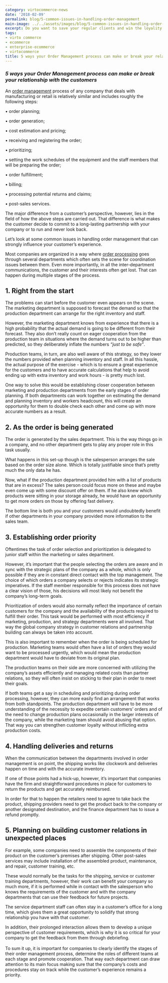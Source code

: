 ```yaml
--- 
category: virtocommerce-news
date: '2018-02-09'
permalink: blog/5-common-issues-in-handling-order-management
main-image: ../../assets/images/blog/5-common-issues-in-handling-order-management.jpg
excerpt: Do you want to save your regular clients and win the loyality of potential customers? Then learn 5 ways of making your order management process more effective in this article.
tags:
- virto commerce
- ecommerce
- enterprise-ecommerce
- virtocommerce
title: 5 ways your Order Management process can make or break your relationship with the customers
---
```

### <dfn>5 ways your Order Management process can make or break your relationship with the customers</dfn>

An <a href="{{ 'https://virtocommerce.com/order-management-software' | absolute_url }}">order management</a> process of any company that deals with manufacturing or retail is relatively similar and includes roughly the following steps: 

•	order planning;

•	order generation;

•	cost estimation and pricing;

•	receiving and registering the order;

•	prioritizing;

•	setting the work schedules of the equipment and the staff members that will be preparing the order;

•	order fulfillment;

•	billing;

•	processing potential returns and claims;

•	post-sales services.

The major difference from a customer’s perspective, however, lies in the field of how the above steps are carried out. That difference is what makes the customer decide to commit to a long-lasting partnership with your company or to run and never look back. 

Let’s look at some common issues in handling order management that can strongly influence your customer’s experience.

Most companies are organized in a way where <a href="{{ 'https://virtocommerce.com/glossary/order-processing-software' | absolute_url }}">order processing</a> goes through several departments which often sets the scene for coordination issues between them. Even more importantly, in all the inter-department communications, the customer and their interests often get lost. That can happen during multiple stages of the process.

<h2>1.	Right from the start</h2>

The problems can start before the customer even appears on the scene. The marketing department is supposed to forecast the demand so that the production department can arrange for the right inventory and staff. 

However, the marketing department knows from experience that there is a high probability that the actual demand is going to be different from their forecast. They also don’t really count on eager cooperation from the production team in situations where the demand turns out to be higher than predicted, so they deliberately inflate the numbers <i>“just to be safe”</i>. 

Production teams, in turn, are also well aware of this strategy, so they lower the numbers provided when planning inventory and staff. In all this hassle, the actual purpose of the exercise - which is to ensure a great experience for the customers and to have accurate calculations that help to avoid ending up with extra inventory and work hours - is pretty much lost.

One way to solve this would be establishing closer cooperation between marketing and production departments from the early stages of order planning. If both departments can work together on estimating the demand and planning inventory and workers headcount, this will create an opportunity for them to double check each other and come up with more accurate numbers as a result.

<h2>2.	As the order is being generated</h2>

The order is generated by the sales department. This is the way things go in a company, and no other department gets to play any proper role in this task usually. 

What happens in this set-up though is the salesperson arranges the sale based on the order size alone. Which is totally justifiable since that’s pretty much the only data he has. 

Now, what if the production department provided him with a list of products that are in excess? The sales person could focus more on these and maybe even come up with some discount offer on them. If he also knew which products were sitting in your storage already, he would have an opportunity to get more orders on those by offering fast delivery. 

The bottom line is both you and your customers would undoubtedly benefit if other departments in your company provided more information to the sales team.

<h2>3.	Establishing order priority</h2>

Oftentimes the task of order selection and prioritization is delegated to junior staff within the marketing or sales department. 

However, it’s important that the people selecting the orders are aware and in sync with the strategic plans of the company as a whole, which is only possible if they are in constant direct contact with the top management. The choice of which orders a company selects or rejects indicates its strategic imperatives. If the staff member responsible for this process does not have a clear vision of those, his decisions will most likely not benefit the company’s long-term goals.

Prioritization of orders would also normally reflect the importance of certain customers for the company and the availability of the products required to fulfill their order. This task would be performed with most efficiency if marketing, production, and strategy departments were all involved. That way the global company strategy in customer relations and partnership building can always be taken into account.

This is also important to remember when the order is being scheduled for production. Marketing teams would often have a list of orders they would want to be processed urgently, which would mean the production department would have to deviate from its original plan.

The production teams on their side are more concerned with utilizing the company’s assets efficiently and managing related costs than partner relations, so they will often insist on sticking to their plan in order to meet their goals. 

If both teams get a say in scheduling and prioritizing during order processing, however, they can more easily find an arrangement that works from both standpoints. The production department will have to be more understanding of the necessity to expedite certain customers’ orders and of the need to change production plans occasionally in the larger interests of the company, while the marketing team should avoid abusing that option. That way you can strengthen customer loyalty without inflicting extra production costs.

<h2>4.	Handling deliveries and returns</h2>

When the communication between the departments involved in order management is on point, the shipping works like clockwork and deliveries happen on time and with the accurate inventory. 

If one of those points had a hick-up, however, it’s important that companies have the firm and straightforward procedures in place for customers to return the products and get accurately reimbursed. 

In order for that to happen the retailers need to agree to take back the product, shipping providers need to get the product back to the company or another designated destination, and the finance department has to issue a refund promptly. 

<h2>5.	Planning on building customer relations in unexpected places </h2>

For example, some companies need to assemble the components of their product on the customer’s premises after shipping. Other post-sales services may include installation of the assembled product, maintenance, and repair, customer training, etc. 

These would normally be the tasks for the shipping, service or customer training departments, however, their work can benefit your company so much more, if it is performed while in contact with the salesperson who knows the requirements of the customer and with the company departments that can use their feedback for future projects.

The service department staff can often stay in a customer’s office for a long time, which gives them a great opportunity to solidify that strong relationship you have with that customer.

In addition, their prolonged interaction allows them to develop a unique perspective of customer requirements, which is why it is so critical for your company to get the feedback from them through debriefing.
<br></br>
To sum it up, it is important for companies to clearly identify the stages of their order management process, determine the roles of different teams at each stage and promote cooperation. That way each department can draw attention to its main focus making sure that the company’s costs and procedures stay on track while the customer’s experience remains a priority.

